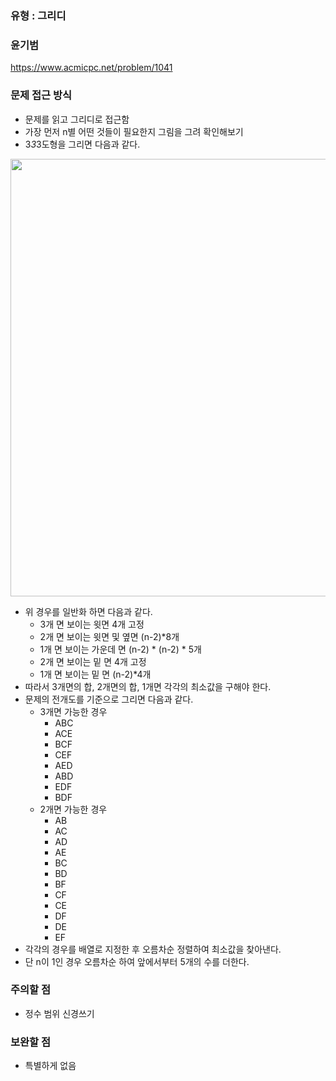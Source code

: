 ### 유형 : 그리디
### 윤기범
https://www.acmicpc.net/problem/1041

### 문제 접근 방식
  - 문제를 읽고 그리디로 접근함
  - 가장 먼저 n별 어떤 것들이 필요한지 그림을 그려 확인해보기
  - 3*3*3도형을 그리면 다음과 같다.
  <img src = "src/cube.png" width= 700>  
  
  - 위 경우를 일반화 하면 다음과 같다.
    - 3개 면 보이는 윗면 4개 고정
    - 2개 면 보이는 윗면 및 옆면 (n-2)*8개
    - 1개 면 보이는 가운데 면 (n-2) * (n-2) * 5개
    - 2개 면 보이는 밑 면 4개 고정
    - 1개 면 보이는 밑 면 (n-2)*4개
  - 따라서 3개면의 합, 2개면의 합, 1개면 각각의 최소값을 구해야 한다.
  - 문제의 전개도를 기준으로 그리면 다음과 같다.
    - 3개면 가능한 경우
      - ABC
      - ACE
      - BCF
      - CEF
      - AED
      - ABD
      - EDF
      - BDF
    - 2개면 가능한 경우
      - AB
      - AC
      - AD
      - AE
      - BC
      - BD
      - BF
      - CF
      - CE
      - DF
      - DE
      - EF
  - 각각의 경우를 배열로 지정한 후 오름차순 정렬하여 최소값을 찾아낸다.
  - 단 n이 1인 경우 오름차순 하여 앞에서부터 5개의 수를 더한다.
         
### 주의할 점
  - 정수 범위 신경쓰기

### 보완할 점
  - 특별하게 없음
